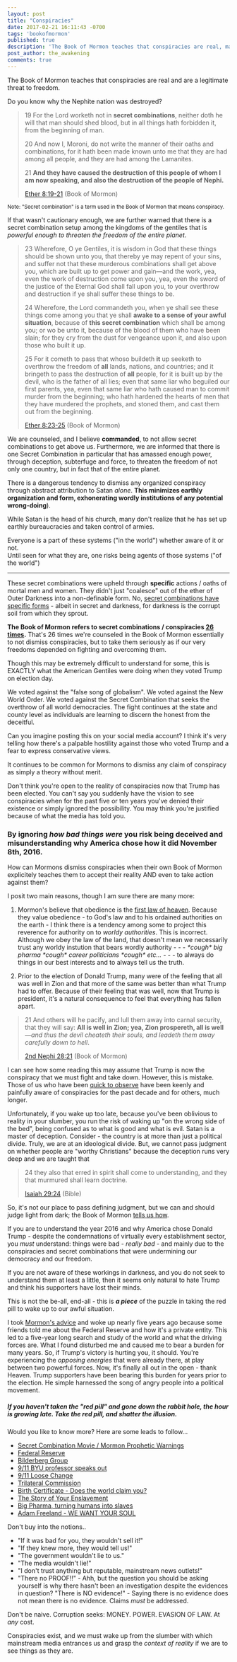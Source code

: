 ```yaml
---
layout: post
title: "Conspiracies"
date: 2017-02-21 16:11:43 -0700
tags: 'bookofmormon'
published: true
description: 'The Book of Mormon teaches that conspiracies are real, massive, deliberate, and dangerous.'
post_author: the_awakening
comments: true
---
```


The Book of Mormon teaches that conspiracies are real and are a legitimate threat to freedom.

<div class="block blue">Do you know why the Nephite nation was destroyed?</div>

> 19 For the Lord worketh not in **secret combinations**, neither doth he will that man should shed blood, but in all things hath forbidden it, from the beginning of man.
> 
> 20 And now I, Moroni, do not write the manner of their oaths and combinations, for it hath been made known unto me that they are had among all people, and they are had among the Lamanites.
> 
> 21 **And they have caused the destruction of this people of whom I am now speaking, and also the destruction of the people of Nephi.**
> 
> [Ether 8:19-21][7] (Book of Mormon)

<sub>Note: "Secret combination" is a term used in the Book of Mormon that means conspiracy.</sub>

If that wasn't cautionary enough, we are further warned that there is a secret combination setup among the kingdoms of the gentiles that is *powerful enough to threaten the freedom of the entire planet*.

> 23 Wherefore, O ye Gentiles, it is wisdom in God that these things should be shown unto you, that thereby ye may repent of your sins, and suffer not that these murderous combinations shall get above you, which are built up to get power and gain—and the work, yea, even the work of destruction come upon you, yea, even the sword of the justice of the Eternal God shall fall upon you, to your overthrow and destruction if ye shall suffer these things to be.
>
> 24 Wherefore, the Lord commandeth you, when ye shall see these things come among you that ye shall **awake to a sense of your awful situation**, because of **this secret combination** which shall be among you; or wo be unto it, because of the blood of them who have been slain; for they cry from the dust for vengeance upon it, and also upon those who built it up.
>
> 25 For it cometh to pass that whoso buildeth **it** up seeketh to overthrow the freedom of **all** lands, nations, and countries; and it bringeth to pass the destruction of **all** people, for it is built up by the devil, who is the father of all lies; even that same liar who beguiled our first parents, yea, even that same liar who hath caused man to commit murder from the beginning; who hath hardened the hearts of men that they have murdered the prophets, and stoned them, and cast them out from the beginning.
> 
> [Ether 8:23-25][18] (Book of Mormon)

We are counseled, and I believe **commanded**, to not allow secret combinations to get above us. Furthermore, we are informed that there is one Secret Combination in particular that has amassed enough power, through deception, subterfuge and force, to threaten the freedom of not only one country, but in fact that of the entire planet.

There is a dangerous tendency to dismiss any organized conspiracy through abstract attribution to Satan *alone*. **This minimizes earthly organization and form, exhonerating wordly institutions of any potential wrong-doing**). 

While Satan is the head of his church, many don't realize that he has set up earthly bureaucracies and taken control of armies.

<div class="block yellow">	
	Everyone is a part of these systems ("in the world") whether aware of it or not.<br>
	Until seen for what they are, one risks being agents of those systems ("of the world")
</div>


---

These secret combinations were upheld through **specific** actions / oaths of mortal men and women. They didn't just "coalesce" out of the ether of Outer Darkness into a non-definable form. No, [secret combinations have specific forms][4] - albeit in secret and darkness, for darkness is the corrupt soil from which they sprout.

**The Book of Mormon refers to secret combinations / conspiracies [26 times][8].** That's 26 times we're counseled in the Book of Mormon essentially to not dismiss conspiracies, but to take them seriously as if our very freedoms depended on fighting and overcoming them. 

Though this may be extremely difficult to understand for some, this is EXACTLY what the American Gentiles were doing when they voted Trump on election day.

<div class="block orange">
	We voted against the "false song of globalism". We voted against the New World Order. We voted against the Secret Combination that seeks the overthrow of all world democracies. The fight continues at the state and county level as individuals are learning to discern the honest from the deceitful.
</div>

Can you imagine posting this on your social media account? I think it's very telling how there's a palpable hostility against those who voted Trump and a fear to express conservative views.

It continues to be common for Mormons to dismiss any claim of conspiracy as simply a theory without merit.

Don't think you're open to the reality of conspiracies now that Trump has been elected. You can't say you suddenly have the vision to see conspiracies when for the past five or ten years you've denied their existence or simply ignored the possibility. You may think you're justified because of what the media has told you.

### By ignoring *how bad things were* you risk being deceived and misunderstanding why America chose how it did November 8th, 2016.

How can Mormons dismiss conspiracies when their own Book of Mormon explicitely teaches them to accept their reality AND even to take action against them?

I posit two main reasons, though I am sure there are many more:


1. Mormon's believe that obedience is the [first law of heaven][1]. Because they value obedience - to God's law and to his ordained authorities on the earth - I think there is a tendency among some to project this reverence for authority on to *worldy authorities*. This is incorrect. Although we obey the law of the land, that doesn't mean we necessarily trust any worldy instution that bears wordly authority - - - *\*cough\* big pharma* *\*cough\* career politicians* *\*cough\* etc...* - - - to always do things in our best interests and to always tell us the truth.

2. Prior to the election of Donald Trump, many were of the feeling that all was well in Zion and that more of the same was better than what Trump had to offer. Because of their feeling that was well, now that Trump is president, it's a natural consequence to feel that everything has fallen apart.

> 21 And others will he pacify, and lull them away into carnal security, that they will say: **All is well in Zion; yea, Zion prospereth, all is well**—*and thus the devil cheateth their souls, and leadeth them away carefully down to hell*.
> 
> [2nd Nephi 28:21][19] (Book of Mormon)

I can see how some reading this may assume that Trump is now the conspiracy that we must fight and take down. However, this is mistake. Those of us who have been [quick to observe][2] have been keenly and painfully aware of conspiracies for the past decade and for others, much longer.

Unfortunately, if you wake up too late, because you've been oblivious to reality in your slumber, you run the risk of waking up "on the wrong side of the bed", being confused as to what is good and what is evil. Satan is a master of deception. Consider - the country is at more than just a political divide. Truly, we are at an ideological divide. But, we cannot pass judgment on whether people are "worthy Christians" because the deception runs very deep and we are taught that 

> 24 they also that erred in spirit shall come to understanding, and they that murmured shall learn doctrine.
> 
> [Isaiah 29:24][5] (Bible)

So, it's not our place to pass defining judgment, but we can and should judge light from dark; the Book of Mormon [tells us how][6].

If you are to understand the year 2016 and why America chose Donald Trump - despite the condemnations of virtually every establishment sector, you *must* understand: things were bad - *really bad* - and mainly due to the conspiracies and secret combinations that were undermining our democracy and our freedom.

If you are not aware of these workings in darkness, and you do not seek to understand them at least a little, then it seems only natural to hate Trump and think his supporters have lost their minds.

This is not the be-all, end-all - this is <i><b>*a piece*</b></i> of the puzzle in taking the red pill to wake up to our awful situation.

I took [Mormon's advice][20] and woke up nearly five years ago because some friends told me about the Federal Reserve and how it's a private entity. This led to a five-year long search and study of the world and what the driving forces are. What I found disturbed me and caused me to bear a burden for many years. So, if Trump's victory is hurting you, it should. You're experiencing the *opposing energies* that were already there, at play between two powerful forces. Now, it's finally all out in the open - thank Heaven. Trump supporters have been bearing this burden for years prior to the election. He simple harnessed the song of angry people into a political movement.

##### If you haven't taken the "red pill" and gone down the rabbit hole, the hour is growing late. Take the red pill, and shatter the illusion.

Would you like to know more? Here are some leads to follow...

* [Secret Combination Movie / Mormon Prophetic Warnings][21]
* [Federal Reserve][9]
* [Bilderberg Group][10]
* [9/11 BYU professor speaks out][11]
* [9/11 Loose Change][12]
* [Trilateral Commission][13]
* [Birth Certificate - Does the world claim you?][14]
* [The Story of Your Enslavement][15]
* [Big Pharma, turning humans into slaves][16]
* [Adam Freeland - WE WANT YOUR SOUL][17]

Don't buy into the notions..

* "If it was bad for you, they wouldn't sell it!"
* "If they knew more, they would tell us!"
* "The government wouldn't lie to us."
* "The media wouldn't lie!"
* "I don't trust anything but reputable, mainstream news outlets!"
* "There no PROOF!!" - Ahh, but the question you should be asking yourself is why there hasn't been an investigation despite the evidences in question? "There is NO evidence!" - Saying there is no evidence does not mean there is no evidence. Claims *must* be addressed.

Don't be naive. Corruption seeks: MONEY. POWER. EVASION OF LAW. At *any* cost.

Conspiracies exist, and we must wake up from the slumber with which mainstream media entrances us and grasp the *context of reality* if we are to see things as they are.


[1]: https://www.lds.org/manual/preparing-for-exaltation-teachers-manual/lesson-23-obedience-the-first-law-of-heaven?lang=eng
[2]: https://www.lds.org/scriptures/bofm/morm/1.2?lang=eng#1
[3]: https://www.lds.org/scriptures/bofm/ether/8.21?lang=eng#20
[4]: https://www.lds.org/scriptures/bofm/ether/8.20?lang=eng#20
[5]: https://www.lds.org/scriptures/ot/isa/29.24?lang=eng#23
[6]: https://www.lds.org/scriptures/bofm/moro/7.14-19?lang=eng#16
[7]: https://www.lds.org/scriptures/bofm/ether/8.19-21?lang=eng#19
[8]: https://www.lds.org/scriptures/search?lang=eng&type=verse&query=combination
[9]: https://www.youtube.com/watch?v=5IJeemTQ7Vk
[10]: https://www.youtube.com/watch?v=KYWx_cFzqro
[11]: https://www.youtube.com/watch?v=wkaX5n3pfZE
[12]: https://www.youtube.com/watch?v=TY5pg2n95ko
[13]: https://www.youtube.com/watch?v=B4GcuIhsShM
[14]: https://www.youtube.com/watch?v=BeuOEPETUX0
[15]: https://www.youtube.com/watch?v=Xbp6umQT58A
[16]: https://www.youtube.com/watch?v=D1uARFrI9U4
[17]: https://www.youtube.com/watch?v=0oMEuyhBkRo
[18]: https://www.lds.org/scriptures/bofm/ether/8.19-25?lang=en#19
[19]: https://www.lds.org/scriptures/bofm/2-ne/28.21?lang=eng#20
[20]: https://www.lds.org/scriptures/bofm/ether/8.24?lang=eng#24
[21]: https://www.youtube.com/watch?v=6IOrY4NFnFM